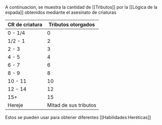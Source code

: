 A continuacion, se muestra la cantidad de [[Tributos]] por la [[Lógica de la espada]] obtenidos mediante el asesinato de criaturas

| CR de criatura | Tributos otorgados    |
| -------------- | --------------------- |
| 0 - 1/4        | 0                     |
| 1/2 - 1        | 2                     |
| 2 - 3          | 3                     |
| 4 - 5          | 4                     |
| 6 - 7          | 6                     |
| 8 - 9          | 8                     |
| 10 - 11        | 10                    |
| 12 - 14        | 12                    |
| 15+            | 15                    |
| Hereje         | Mitad de sus tributos |

Estos se pueden usar para obtener diferentes [[Habilidades Heréticas]]